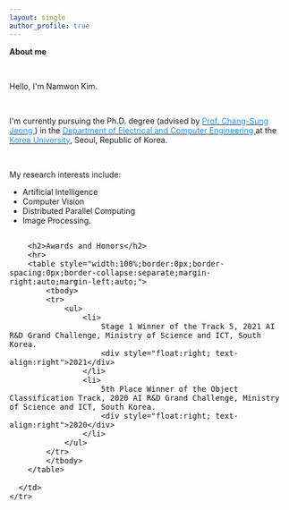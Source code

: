 ```yaml
---
layout: single
author_profile: true
---
```


**About me**

<br/>

Hello, I'm Namwon Kim.

<br/>

I'm currently pursuing the Ph.D. degree (advised by [<font color='dodgerblue'> Prof. Chang-Sung Jeong </font>](https://koreauniv.pure.elsevier.com/en/persons/chang-sung-jeong)) in the [<font color='dodgerblue'> Department of Electrical and Computer Engineering </font>](https://ee.korea.ac.kr/eng/main/main.html) at the [<font color='dodgerblue'> Korea University</font>](https://www.korea.edu/), Seoul, Republic of Korea.

<br/>

My research interests include:
- Artificial Intelligence
- Computer Vision
- Distributed Parallel Computing
- Image Processing.


<body>
  <table style="width:100%;max-width:800px;border:0px;border-spacing:0px;border-collapse:separate;margin-right:auto;margin-left:auto;"><tbody>
    <tr style="padding:0px">
      <td style="padding:0px">

        <h2>Awards and Honors</h2>
        <hr>
        <table style="width:100%;border:0px;border-spacing:0px;border-collapse:separate;margin-right:auto;margin-left:auto;">
            <tbody>
            <tr>
                <ul>
                    <li>
                        Stage 1 Winner of the Track 5, 2021 AI R&D Grand Challenge, Ministry of Science and ICT, South Korea.
                        <div style="float:right; text-align:right">2021</div>
                    </li>
                    <li>
                        5th Place Winner of the Object Classification Track, 2020 AI R&D Grand Challenge, Ministry of Science and ICT, South Korea.
                        <div style="float:right; text-align:right">2020</div>
                    </li>
                </ul>
            </tr>
            </tbody>
        </table>
      
      </td>
    </tr>
  </table>
</body>

<br/><br/><br/><br/>

<script type="text/javascript" id="clustrmaps" src="//cdn.clustrmaps.com/map_v2.js?cl=2d78ad&w=500&t=tt&d=9n7XmY2J_uslkPyd-OJqi7ZPT-U-vdL-bqFJ1LKAZEI&co=ffffff&ct=000000"></script>

